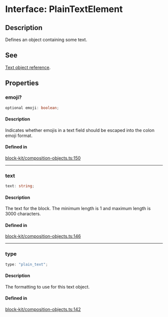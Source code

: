 # Interface: PlainTextElement

## Description

Defines an object containing some text.

## See

[Text object reference](https://api.slack.com/reference/block-kit/composition-objects#text).

## Properties

### emoji?

```ts
optional emoji: boolean;
```

#### Description

Indicates whether emojis in a text field should be escaped into the colon emoji format.

#### Defined in

[block-kit/composition-objects.ts:150](https://github.com/slackapi/node-slack-sdk/blob/c15385ef93ccdde9702f52f7d1f445999203d794/packages/types/src/block-kit/composition-objects.ts#L150)

***

### text

```ts
text: string;
```

#### Description

The text for the block. The minimum length is 1 and maximum length is 3000 characters.

#### Defined in

[block-kit/composition-objects.ts:146](https://github.com/slackapi/node-slack-sdk/blob/c15385ef93ccdde9702f52f7d1f445999203d794/packages/types/src/block-kit/composition-objects.ts#L146)

***

### type

```ts
type: "plain_text";
```

#### Description

The formatting to use for this text object.

#### Defined in

[block-kit/composition-objects.ts:142](https://github.com/slackapi/node-slack-sdk/blob/c15385ef93ccdde9702f52f7d1f445999203d794/packages/types/src/block-kit/composition-objects.ts#L142)
